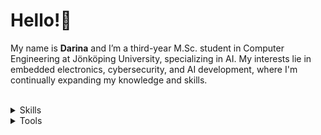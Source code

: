 # Hello!👋 
My name is **Darina** and I’m a third-year M.Sc. student in Computer Engineering at Jönköping University, specializing in AI. My interests lie in embedded electronics, cybersecurity, and AI development, where I'm continually expanding my knowledge and skills.<br><br>

<details>
  <summary>Skills</summary>
  
  **Here is the content inside the dropdown.**  
  You can include text, images, lists, code blocks, etc.

  - MicroPython
  - C, C#
  - Embedded Electronics (Raspberry Pico Pi, NUCLEO STM32, FPGA)
  - HTML, CSS
  - JavaScript (React, Node.js, ..)
  - Database (SQL, MongoDB)
  - CUDA
</details>

<details>
  <summary>Tools</summary>
  
  **Here is the content inside the dropdown.**  
  You can include text, images, lists, code blocks, etc.

  - Visual Studio Code
  - Visual Studio
  - Jetson Nano NVIDIA
  - STM32CubeIDE
  - Thonny IDE
</details>
